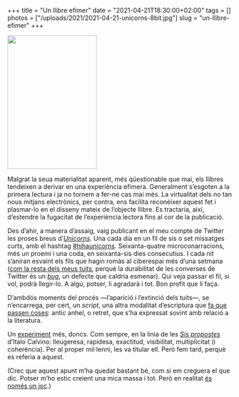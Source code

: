 +++
title = "Un llibre efímer"
date = "2021-04-21T18:30:00+02:00"
tags = []
photos = ["/uploads/2021/2021-04-21-unicorns-8bit.jpg"]
slug = "un-llibre-efimer"
+++

<a href="https://twitter.com/hashtag/hihaunicorns"><img src="/uploads/2021/2021-04-21-unicorns-8bit.jpg" alt="" title="" width="200" height="300"></a>

Malgrat la seua materialitat aparent, més qüestionable que mai, els llibres tendeixen a derivar en una experiència efímera. Generalment s’esgoten a la primera lectura i ja no tornem a fer-ne cas mai més. La virtualitat dels no tan nous mitjans electrònics, per contra, ens facilita reconèixer aquest fet i plasmar-lo en el disseny mateix de l’objecte llibre. Es tractaria, així, d’estendre la fugacitat de l’experiència lectora fins al cor de la publicació.

Des d’ahir, a manera d’assaig, vaig publicant en el meu compte de Twitter les proses breus d’[*Unicorns*](https://carlesbellver.net/contes/unicorns). Una cada dia en un fil de sis o set missatges curts, amb el hashtag [#hihaunicorns](https://twitter.com/hashtag/hihaunicorns). Seixanta-quatre microconarracions, més un proemi i una coda, en seixanta-sis dies consecutius. I cada nit s’aniran esvaint els fils que hagin romàs al ciberespai més d’una setmana ([com la resta dels meus tuits](/2018/07/18/204612.html), perquè la durabilitat de les converses de Twitter és un [*bug*](/2014/05/29/the-internet-with.html), un defecte que caldria esmenar). Qui veja passar el fil, si vol, podrà llegir-lo. A algú, potser, li agradarà i tot. Bon profit que li faça.

D’ambdós moments del procés —l’aparició i l’extinció dels tuits—, se n’encarrega, per cert, un *script*, una altra modalitat d’escriptura que [fa que passen coses](/2021/04/14/healing-power-javascript/): antic anhel, o retret, que s’ha expressat sovint amb relació a la literatura.

Un [experiment](https://carlesbellver.net/taller/) més, doncs. Com sempre, en la línia de les [*Sis propostes*](https://it.wikipedia.org/wiki/Lezioni_americane) d’Italo Calvino: lleugeresa, rapidesa, exactitud, visibilitat, multiplicitat (i coherència). Per al proper mil·lenni, les va titular ell. Però fem tard, perquè es referia a aquest.

(Crec que aquest apunt m’ha quedat bastant bé, com si em creguera el que dic. Potser m’ho estic creient una mica massa i tot. Però en realitat [és només un joc](/2014/03/14/julio-cortzar-jugbamos.html).)
